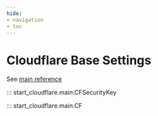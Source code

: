 ```yaml
---
hide:
- navigation
- toc
---
```


# Cloudflare Base Settings

See [main reference](https://developers.cloudflare.com/api/)

::: start_cloudflare.main.CFSecurityKey

::: start_cloudflare.main.CF
